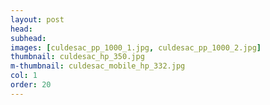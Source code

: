 ```yaml
---
layout: post
head: 
subhead: 
images: [culdesac_pp_1000_1.jpg, culdesac_pp_1000_2.jpg]
thumbnail: culdesac_hp_350.jpg
m-thumbnail: culdesac_mobile_hp_332.jpg
col: 1
order: 20
---
```

